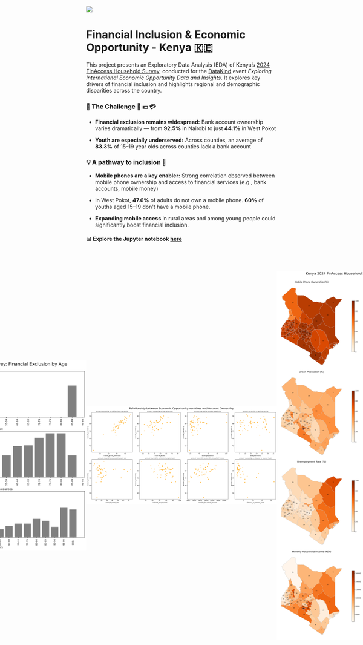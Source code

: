 <div style="text-align: left;">
    <img src="https://www.datakind.org/wp-content/uploads/2023/04/DK_LOGO_R_ORG.svg" width="300">
</div>

# Financial Inclusion & Economic Opportunity - Kenya 🇰🇪

This project presents an Exploratory Data Analysis (EDA) of Kenya’s [2024 FinAccess Household Survey](https://finaccess.knbs.or.ke/reports-and-datasets), conducted for the [DataKind](http://www.datakind.org) event *Exploring International Economic Opportunity Data and Insights*. It explores key drivers of financial inclusion and highlights regional and demographic disparities across the country.

### 🚨 The Challenge 🏧 💵 💳
* **Financial exclusion remains widespread:** Bank account ownership varies dramatically — from **92.5%** in Nairobi to just **44.1%** in West Pokot

* **Youth are especially underserved:** Across counties, an average of **83.3%** of 15–19 year olds across counties lack a bank account

### 💡 A pathway to inclusion 📱
* **Mobile phones are a key enabler:** Strong correlation observed between mobile phone ownership and access to financial services (e.g., bank accounts, mobile money)

* In West Pokot, **47.6%** of adults do not own a mobile phone. **60%** of youths aged 15–19 don't have a mobile phone. <br/> 

* **Expanding mobile access** in rural areas and among young people could significantly boost financial inclusion.

#### 📊 Explore the Jupyter notebook [here](https://www.kaggle.com/code/davidpbriggs/datakind-finaccess-kenya/notebook)
<br/>
<br/> <br/>
<div style="display: flex; justify-content: center; align-items: center;">
    <img src="finaccess_exclusion_maps.png" width="800">
    <img src="finaccess_exclusion_by_age.png" width="800">
    <img src="finaccess_account-ownership_vs_opportunity.png" width="800">
    <img src="finaccess_economic_opportunity.png" width="800">
    <img src="finaccess_mobile_phone_by_age.png" width="800">
</div>
